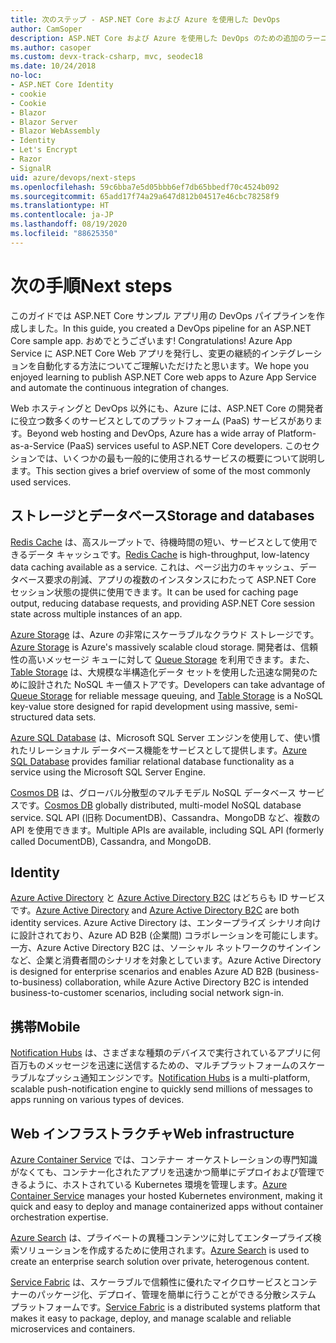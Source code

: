 ```yaml
---
title: 次のステップ - ASP.NET Core および Azure を使用した DevOps
author: CamSoper
description: ASP.NET Core および Azure を使用した DevOps のための追加のラーニング パス。
ms.author: casoper
ms.custom: devx-track-csharp, mvc, seodec18
ms.date: 10/24/2018
no-loc:
- ASP.NET Core Identity
- cookie
- Cookie
- Blazor
- Blazor Server
- Blazor WebAssembly
- Identity
- Let's Encrypt
- Razor
- SignalR
uid: azure/devops/next-steps
ms.openlocfilehash: 59c6bba7e5d05bbb6ef7db65bbedf70c4524b092
ms.sourcegitcommit: 65add17f74a29a647d812b04517e46cbc78258f9
ms.translationtype: HT
ms.contentlocale: ja-JP
ms.lasthandoff: 08/19/2020
ms.locfileid: "88625350"
---
```

# <a name="next-steps"></a><span data-ttu-id="b4c3b-103">次の手順</span><span class="sxs-lookup"><span data-stu-id="b4c3b-103">Next steps</span></span>

<span data-ttu-id="b4c3b-104">このガイドでは ASP.NET Core サンプル アプリ用の DevOps パイプラインを作成しました。</span><span class="sxs-lookup"><span data-stu-id="b4c3b-104">In this guide, you created a DevOps pipeline for an ASP.NET Core sample app.</span></span> <span data-ttu-id="b4c3b-105">おめでとうございます! </span><span class="sxs-lookup"><span data-stu-id="b4c3b-105">Congratulations!</span></span> <span data-ttu-id="b4c3b-106">Azure App Service に ASP.NET Core Web アプリを発行し、変更の継続的インテグレーションを自動化する方法についてご理解いただけたと思います。</span><span class="sxs-lookup"><span data-stu-id="b4c3b-106">We hope you enjoyed learning to publish ASP.NET Core web apps to Azure App Service and automate the continuous integration of changes.</span></span>

<span data-ttu-id="b4c3b-107">Web ホスティングと DevOps 以外にも、Azure には、ASP.NET Core の開発者に役立つ数多くのサービスとしてのプラットフォーム (PaaS) サービスがあります。</span><span class="sxs-lookup"><span data-stu-id="b4c3b-107">Beyond web hosting and DevOps, Azure has a wide array of Platform-as-a-Service (PaaS) services useful to ASP.NET Core developers.</span></span> <span data-ttu-id="b4c3b-108">このセクションでは、いくつかの最も一般的に使用されるサービスの概要について説明します。</span><span class="sxs-lookup"><span data-stu-id="b4c3b-108">This section gives a brief overview of some of the most commonly used services.</span></span>

## <a name="storage-and-databases"></a><span data-ttu-id="b4c3b-109">ストレージとデータベース</span><span class="sxs-lookup"><span data-stu-id="b4c3b-109">Storage and databases</span></span>

<span data-ttu-id="b4c3b-110">[Redis Cache](/azure/redis-cache/) は、高スループットで、待機時間の短い、サービスとして使用できるデータ キャッシュです。</span><span class="sxs-lookup"><span data-stu-id="b4c3b-110">[Redis Cache](/azure/redis-cache/) is high-throughput, low-latency data caching available as a service.</span></span> <span data-ttu-id="b4c3b-111">これは、ページ出力のキャッシュ、データベース要求の削減、アプリの複数のインスタンスにわたって ASP.NET Core セッション状態の提供に使用できます。</span><span class="sxs-lookup"><span data-stu-id="b4c3b-111">It can be used for caching page output, reducing database requests, and providing ASP.NET Core session state across multiple instances of an app.</span></span>

<span data-ttu-id="b4c3b-112">[Azure Storage](/azure/storage/) は、Azure の非常にスケーラブルなクラウド ストレージです。</span><span class="sxs-lookup"><span data-stu-id="b4c3b-112">[Azure Storage](/azure/storage/) is Azure's massively scalable cloud storage.</span></span> <span data-ttu-id="b4c3b-113">開発者は、信頼性の高いメッセージ キューに対して [Queue Storage](/azure/storage/queues/storage-queues-introduction) を利用できます。また、[Table Storage](/azure/storage/tables/table-storage-overview) は、大規模な半構造化データ セットを使用した迅速な開発のために設計された NoSQL キー値ストアです。</span><span class="sxs-lookup"><span data-stu-id="b4c3b-113">Developers can take advantage of [Queue Storage](/azure/storage/queues/storage-queues-introduction) for reliable message queuing, and [Table Storage](/azure/storage/tables/table-storage-overview) is a NoSQL key-value store designed for rapid development using massive, semi-structured data sets.</span></span>

<span data-ttu-id="b4c3b-114">[Azure SQL Database](/azure/sql-database/) は、Microsoft SQL Server エンジンを使用して、使い慣れたリレーショナル データベース機能をサービスとして提供します。</span><span class="sxs-lookup"><span data-stu-id="b4c3b-114">[Azure SQL Database](/azure/sql-database/) provides familiar relational database functionality as a service using the Microsoft SQL Server Engine.</span></span>

<span data-ttu-id="b4c3b-115">[Cosmos DB](/azure/cosmos-db/) は、グローバル分散型のマルチモデル NoSQL データベース サービスです。</span><span class="sxs-lookup"><span data-stu-id="b4c3b-115">[Cosmos DB](/azure/cosmos-db/) globally distributed, multi-model NoSQL database service.</span></span> <span data-ttu-id="b4c3b-116">SQL API (旧称 DocumentDB)、Cassandra、MongoDB など、複数の API を使用できます。</span><span class="sxs-lookup"><span data-stu-id="b4c3b-116">Multiple APIs are available, including SQL API (formerly called DocumentDB), Cassandra, and MongoDB.</span></span>

## Identity

<span data-ttu-id="b4c3b-117">[Azure Active Directory](/azure/active-directory/) と [Azure Active Directory B2C](/azure/active-directory-b2c/) はどちらも ID サービスです。</span><span class="sxs-lookup"><span data-stu-id="b4c3b-117">[Azure Active Directory](/azure/active-directory/) and [Azure Active Directory B2C](/azure/active-directory-b2c/) are both identity services.</span></span> <span data-ttu-id="b4c3b-118">Azure Active Directory は、エンタープライズ シナリオ向けに設計されており、Azure AD B2B (企業間) コラボレーションを可能にします。一方、Azure Active Directory B2C は、ソーシャル ネットワークのサインインなど、企業と消費者間のシナリオを対象としています。</span><span class="sxs-lookup"><span data-stu-id="b4c3b-118">Azure Active Directory is designed for enterprise scenarios and enables Azure AD B2B (business-to-business) collaboration, while Azure Active Directory B2C is intended business-to-customer scenarios, including social network sign-in.</span></span>

## <a name="mobile"></a><span data-ttu-id="b4c3b-119">携帯</span><span class="sxs-lookup"><span data-stu-id="b4c3b-119">Mobile</span></span>

<span data-ttu-id="b4c3b-120">[Notification Hubs](/azure/notification-hubs/) は、さまざまな種類のデバイスで実行されているアプリに何百万ものメッセージを迅速に送信するための、マルチプラットフォームのスケーラブルなプッシュ通知エンジンです。</span><span class="sxs-lookup"><span data-stu-id="b4c3b-120">[Notification Hubs](/azure/notification-hubs/) is a multi-platform, scalable push-notification engine to quickly send millions of messages to apps running on various types of devices.</span></span>

## <a name="web-infrastructure"></a><span data-ttu-id="b4c3b-121">Web インフラストラクチャ</span><span class="sxs-lookup"><span data-stu-id="b4c3b-121">Web infrastructure</span></span>

<span data-ttu-id="b4c3b-122">[Azure Container Service](/azure/aks/) では、コンテナー オーケストレーションの専門知識がなくても、コンテナー化されたアプリを迅速かつ簡単にデプロイおよび管理できるように、ホストされている Kubernetes 環境を管理します。</span><span class="sxs-lookup"><span data-stu-id="b4c3b-122">[Azure Container Service](/azure/aks/) manages your hosted Kubernetes environment, making it quick and easy to deploy and manage containerized apps without container orchestration expertise.</span></span>

<span data-ttu-id="b4c3b-123">[Azure Search](/azure/search/) は、プライベートの異種コンテンツに対してエンタープライズ検索ソリューションを作成するために使用されます。</span><span class="sxs-lookup"><span data-stu-id="b4c3b-123">[Azure Search](/azure/search/) is used to create an enterprise search solution over private, heterogenous content.</span></span>

<span data-ttu-id="b4c3b-124">[Service Fabric](/azure/service-fabric/) は、スケーラブルで信頼性に優れたマイクロサービスとコンテナーのパッケージ化、デプロイ、管理を簡単に行うことができる分散システム プラットフォームです。</span><span class="sxs-lookup"><span data-stu-id="b4c3b-124">[Service Fabric](/azure/service-fabric/) is a distributed systems platform that makes it easy to package, deploy, and manage scalable and reliable microservices and containers.</span></span>
